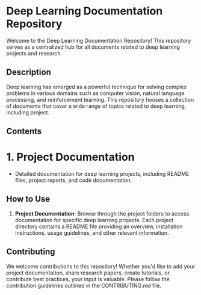 # Deep Learning Documentation Repository

Welcome to the Deep Learning Documentation Repository! This repository serves as a centralized hub for all documents related to deep learning projects and research. 

## Description

Deep learning has emerged as a powerful technique for solving complex problems in various domains such as computer vision, natural language processing, and reinforcement learning. This repository houses a collection of documents that cover a wide range of topics related to deep learning, including project.

## Contents

# 1. Project Documentation
- Detailed documentation for deep learning projects, including README files, project reports, and code documentation.


## How to Use

1. **Project Documentation**: Browse through the project folders to access documentation for specific deep learning projects. Each project directory contains a README file providing an overview, installation instructions, usage guidelines, and other relevant information.




## Contributing

We welcome contributions to this repository! Whether you'd like to add your project documentation, share research papers, create tutorials, or contribute best practices, your input is valuable. Please follow the contribution guidelines outlined in the CONTRIBUTING.md file.




